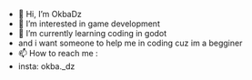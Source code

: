 - 👋 Hi, I’m OkbaDz
- 👀 I’m interested in game development
- 🌱 I’m currently learning coding in godot
- and i want someone to help me in coding cuz im a begginer
- 📫 How to reach me :
- insta: okba._dz
